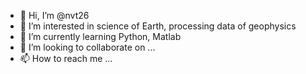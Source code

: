 - 👋 Hi, I’m @nvt26
- 👀 I’m interested in science of Earth, processing data of geophysics
- 🌱 I’m currently learning Python, Matlab
- 💞️ I’m looking to collaborate on ...
- 📫 How to reach me ...

<!---
nvt26/nvt26 is a ✨ special ✨ repository because its `README.md` (this file) appears on your GitHub profile.
You can click the Preview link to take a look at your changes.
--->
